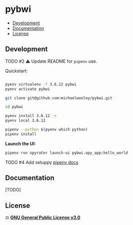 # pybwi  <!-- omit in toc -->

- [Development](#development)
- [Documentation](#documentation)
- [License](#license)

## Development

TODO #2 ⚠️ Update README for `pipenv` use.

Quickstart:

```bash

pyenv virtualenv -f 3.6.12 pybwi
pyenv activate pybwi

git clone git@github.com:michaelwooley/pybwi.git

cd pybwi

pyenv install 3.6.12 -s
pyenv local 3.6.12

pipenv --python $(pyenv which python)
pipenv install
```

**Launch the UI:**

```bash
pipenv run opyrator launch-ui pybwi.opy_app:hello_world
```

TODO #4 Add setuppy [pipenv docs](https://pipenv.pypa.io/en/latest/advanced/#pipfile-vs-setup-py)

## Documentation

[TODO]

## License

⚖️  [**GNU General Public License v3.0**](./LICENSE)
